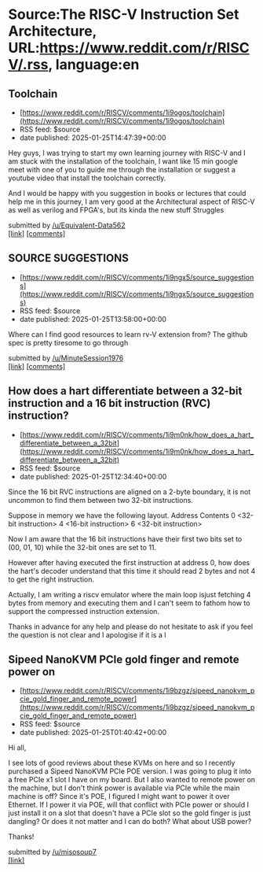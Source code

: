 # Source:The RISC-V Instruction Set Architecture, URL:https://www.reddit.com/r/RISCV/.rss, language:en

## Toolchain
 - [https://www.reddit.com/r/RISCV/comments/1i9ogos/toolchain](https://www.reddit.com/r/RISCV/comments/1i9ogos/toolchain)
 - RSS feed: $source
 - date published: 2025-01-25T14:47:39+00:00

<!-- SC_OFF --><div class="md"><p>Hey guys, I was trying to start my own learning journey with RISC-V and I am stuck with the installation of the toolchain, I want like 15 min google meet with one of you to guide me through the installation or suggest a youtube video that install the toolchain correctly.</p> <p>And I would be happy with you suggestion in books or lectures that could help me in this journey, I am very good at the Architectural aspect of RISC-V as well as verilog and FPGA&#39;s, but its kinda the new stuff Struggles</p> </div><!-- SC_ON --> &#32; submitted by &#32; <a href="https://www.reddit.com/user/Equivalent-Data562"> /u/Equivalent-Data562 </a> <br/> <span><a href="https://www.reddit.com/r/RISCV/comments/1i9ogos/toolchain/">[link]</a></span> &#32; <span><a href="https://www.reddit.com/r/RISCV/comments/1i9ogos/toolchain/">[comments]</a></span>

## SOURCE SUGGESTIONS
 - [https://www.reddit.com/r/RISCV/comments/1i9ngx5/source_suggestions](https://www.reddit.com/r/RISCV/comments/1i9ngx5/source_suggestions)
 - RSS feed: $source
 - date published: 2025-01-25T13:58:00+00:00

<!-- SC_OFF --><div class="md"><p>Where can I find good resources to learn rv-V extension from? The github spec is pretty tiresome to go through</p> </div><!-- SC_ON --> &#32; submitted by &#32; <a href="https://www.reddit.com/user/MinuteSession1976"> /u/MinuteSession1976 </a> <br/> <span><a href="https://www.reddit.com/r/RISCV/comments/1i9ngx5/source_suggestions/">[link]</a></span> &#32; <span><a href="https://www.reddit.com/r/RISCV/comments/1i9ngx5/source_suggestions/">[comments]</a></span>

## How does a hart differentiate between a 32-bit instruction and a 16 bit instruction (RVC) instruction?
 - [https://www.reddit.com/r/RISCV/comments/1i9m0nk/how_does_a_hart_differentiate_between_a_32bit](https://www.reddit.com/r/RISCV/comments/1i9m0nk/how_does_a_hart_differentiate_between_a_32bit)
 - RSS feed: $source
 - date published: 2025-01-25T12:34:40+00:00

<!-- SC_OFF --><div class="md"><p>Since the 16 bit RVC instructions are aligned on a 2-byte boundary, it is not uncommon to find them between two 32-bit instructions.</p> <p>Suppose in memory we have the following layout. Address Contents 0 &lt;32-bit instruction&gt; 4 &lt;16-bit instruction&gt; 6 &lt;32-bit instruction&gt;</p> <p>Now I am aware that the 16 bit instructions have their first two bits set to (00, 01, 10) while the 32-bit ones are set to 11.</p> <p>However after having executed the first instruction at address 0, how does the hart&#39;s decoder understand that this time it should read 2 bytes and not 4 to get the right instruction.</p> <p>Actually, I am writing a riscv emulator where the main loop isjust fetching 4 bytes from memory and executing them and I can&#39;t seem to fathom how to support the compressed instruction extension.</p> <p>Thanks in advance for any help and please do not hesitate to ask if you feel the question is not clear and I apologise if it is a l

## Sipeed NanoKVM PCIe gold finger and remote power on
 - [https://www.reddit.com/r/RISCV/comments/1i9bzgz/sipeed_nanokvm_pcie_gold_finger_and_remote_power](https://www.reddit.com/r/RISCV/comments/1i9bzgz/sipeed_nanokvm_pcie_gold_finger_and_remote_power)
 - RSS feed: $source
 - date published: 2025-01-25T01:40:42+00:00

<!-- SC_OFF --><div class="md"><p>Hi all,</p> <p>I see lots of good reviews about these KVMs on here and so I recently purchased a Sipeed NanoKVM PCIe POE version. I was going to plug it into a free PCIe x1 slot I have on my board. But I also wanted to remote power on the machine, but I don&#39;t think power is available via PCIe while the main machine is off? Since it&#39;s POE, I figured I might want to power it over Ethernet. If I power it via POE, will that conflict with PCIe power or should I just install it on a slot that doesn&#39;t have a PCIe slot so the gold finger is just dangling? Or does it not matter and I can do both? What about USB power?</p> <p>Thanks!</p> </div><!-- SC_ON --> &#32; submitted by &#32; <a href="https://www.reddit.com/user/misosoup7"> /u/misosoup7 </a> <br/> <span><a href="https://www.reddit.com/r/RISCV/comments/1i9bzgz/sipeed_nanokvm_pcie_gold_finger_and_remote_power/">[link]</a></span> &#32; <span><a href="https://www.reddit.com/r/RISCV/comments/1i9b


